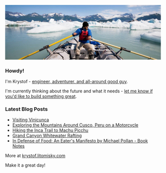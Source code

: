 ![Krystof on an Adventure!](https://raw.githubusercontent.com/krystofl/krystofl/master/banner.jpg)

### Howdy!

I'm Krystof -
[engineer, adventurer, and all-around good guy](https://krystof.litomisky.com/about/?utm_source=krystofl_github).

I'm currently thinking about the future and what it needs -
[let me know if you'd like to build something great](https://krystof.litomisky.com/contact/?utm_source=krystofl_github).

### Latest Blog Posts
- [Visiting Vinicunca](https://krystof.litomisky.com/2022/02/04/vinicunca/?utm_source=krystofl_github)
- [Exploring the Mountains Around Cusco, Peru on a Motorcycle](https://krystof.litomisky.com/2022/01/29/exploring-around-cusco-peru-on-a-motorcycle/?utm_source=krystofl_github)
- [Hiking the Inca Trail to Machu Picchu](https://krystof.litomisky.com/2022/01/22/inca-trail-to-machu-picchu/?utm_source=krystofl_github)
- [Grand Canyon Whitewater Rafting](https://krystof.litomisky.com/2021/11/17/grand-canyon-rafting/?utm_source=krystofl_github)
- [In Defense of Food: An Eater's Manifesto by Michael Pollan - Book Notes](https://krystof.litomisky.com/2021/09/11/in-defense-of-food-book-notes/?utm_source=krystofl_github)

More at [krystof.litomisky.com](https://krystof.litomisky.com/?utm_source=krystofl_github)


Make it a great day!
